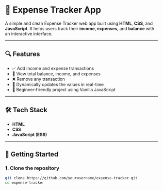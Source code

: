 # 💸 Expense Tracker App

A simple and clean Expense Tracker web app built using **HTML**, **CSS**, and **JavaScript**. It helps users track their **income**, **expenses**, and **balance** with an interactive interface.

---

## 🔍 Features

- ✅ Add income and expense transactions
- 🧾 View total balance, income, and expenses
- ❌ Remove any transaction
- 🧠 Dynamically updates the values in real-time
- 🧱 Beginner-friendly project using Vanilla JavaScript

---


## 🛠️ Tech Stack

- **HTML**
- **CSS**
- **JavaScript (ES6)**

---

## 🚀 Getting Started

### 1. Clone the repository

```bash
git clone https://github.com/yourusername/expense-tracker.git
cd expense-tracker

